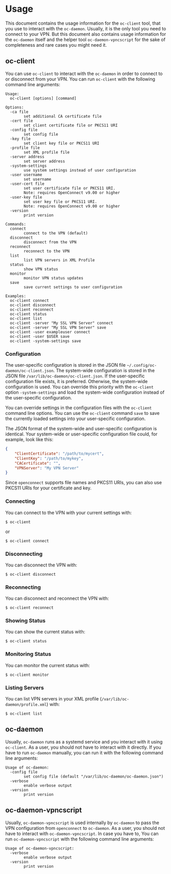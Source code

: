 # Usage

This document contains the usage information for the `oc-client` tool, that you
use to interact with the `oc-daemon`. Usually, it is the only tool you need to
connect to your VPN. But this document also contains usage information for the
`oc-daemon` itself and the helper tool `oc-daemon-vpncscript` for the sake of
completeness and rare cases you might need it.

## oc-client

You can use `oc-client` to interact with the `oc-daemon` in order to connect to
or disconnect from your VPN. You can run `oc-client` with the following command
line arguments:

```
Usage:
  oc-client [options] [command]

Options:
  -ca file
        set additional CA certificate file
  -cert file
        set client certificate file or PKCS11 URI
  -config file
        set config file
  -key file
        set client key file or PKCS11 URI
  -profile file
        set XML profile file
  -server address
        set server address
  -system-settings
        use system settings instead of user configuration
  -user username
        set username
  -user-cert file
        set user certificate file or PKCS11 URI.
        Note: requires OpenConnect v9.00 or higher
  -user-key file
        set user key file or PKCS11 URI.
        Note: requires OpenConnect v9.00 or higher
  -version
        print version

Commands:
  connect
        connect to the VPN (default)
  disconnect
        disconnect from the VPN
  reconnect
        reconnect to the VPN
  list
        list VPN servers in XML Profile
  status
        show VPN status
  monitor
        monitor VPN status updates
  save
        save current settings to user configuration

Examples:
  oc-client connect
  oc-client disconnect
  oc-client reconnect
  oc-client status
  oc-client list
  oc-client -server "My SSL VPN Server" connect
  oc-client -server "My SSL VPN Server" save
  oc-client -user exampleuser connect
  oc-client -user $USER save
  oc-client -system-settings save
```

### Configuration

The user-specific configuration is stored in the JSON file
`~/.config/oc-daemon/oc-client.json`. The system-wide configuration is stored
in the JSON file `/var/lib/oc-daemon/oc-client.json`. If the user-specific
configuration file exists, it is preferred. Otherwise, the system-wide
configuration is used.  You can override this priority with the `oc-client`
option `-system-settings` and load the system-wide configuration instead of the
user-specific configuration.

You can override settings in the configuration files with the `oc-client`
command line options. You can use the `oc-client` command `save` to save the
currently loaded settings into your user-specific configuration.

The JSON format of the system-wide and user-specific configuration is
identical. Your system-wide or user-specific configuration file could, for
example, look like this:

```json
{
    "ClientCertificate": "/path/to/mycert",
    "ClientKey": "/path/to/mykey",
    "CACertificate": "",
    "VPNServer": "My VPN Server"
}
```

Since `openconnect` supports file names and PKCS11 URIs, you can also use
PKCS11 URIs for your certificate and key.

### Connecting

You can connect to the VPN with your current settings with:

```console
$ oc-client
```

or

```console
$ oc-client connect
```

### Disconnecting

You can disconnect the VPN with:

```console
$ oc-client disconnect
```

### Reconnecting

You can disconnect and reconnect the VPN with:

```console
$ oc-client reconnect
```

### Showing Status

You can show the current status with:

```console
$ oc-client status
```

### Monitoring Status

You can monitor the current status with:

```console
$ oc-client monitor
```

### Listing Servers

You can list VPN servers in your XML profile (`/var/lib/oc-daemon/profile.xml`)
with:

```console
$ oc-client list
```

## oc-daemon

Usually, `oc-daemon` runs as a systemd service and you interact with it using
`oc-client`. As a user, you should not have to interact with it directly. If
you have to run `oc-daemon` manually, you can run it with the following command
line arguments:

```
Usage of oc-daemon:
  -config file
        set config file (default "/var/lib/oc-daemon/oc-daemon.json")
  -verbose
        enable verbose output
  -version
        print version
```

## oc-daemon-vpncscript

Usually, `oc-daemon-vpncscript` is used internally by `oc-daemon` to pass the
VPN configuration from `openconnect` to `oc-daemon`. As a user, you should not
have to interact with `oc-daemon-vpncscript`. In case you have to, You can run
`oc-daemon-vpncscript` with the following command line arguments:

```
Usage of oc-daemon-vpncscript:
  -verbose
        enable verbose output
  -version
        print version
```
